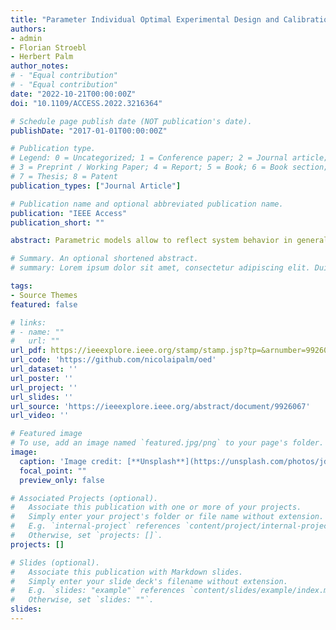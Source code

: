 ```yaml
---
title: "Parameter Individual Optimal Experimental Design and Calibration of Parametric Models"
authors:
- admin
- Florian Stroebl
- Herbert Palm
author_notes:
# - "Equal contribution"
# - "Equal contribution"
date: "2022-10-21T00:00:00Z"
doi: "10.1109/ACCESS.2022.3216364"

# Schedule page publish date (NOT publication's date).
publishDate: "2017-01-01T00:00:00Z"

# Publication type.
# Legend: 0 = Uncategorized; 1 = Conference paper; 2 = Journal article;
# 3 = Preprint / Working Paper; 4 = Report; 5 = Book; 6 = Book section;
# 7 = Thesis; 8 = Patent
publication_types: ["Journal Article"]

# Publication name and optional abbreviated publication name.
publication: "IEEE Access"
publication_short: ""

abstract: Parametric models allow to reflect system behavior in general and characterize individual system instances by specific parameter values. For a variety of scientific disciplines, model calibration by parameter quantification is therefore of central importance. As the time and cost of calibration experiments increases, the question of how to determine parameter values of required quality with a minimum number of experiments comes to the fore. In this paper, a methodology is introduced allowing to quantify and optimize achievable parameter extraction quality based on an experimental plan including a process and methods how to adapt the experimental plan for improved estimation of individually selectable parameters. The resulting parameter-individual optimal design of experiments (pi-OED) enables experimenters to extract a maximum of parameter-specific information from a given number of experiments. We demonstrate how to minimize variance or covariances of individually selectable parameter estimators by model-based calculation of the experimental designs. Using the Fisher Information Matrix in combination with the Cramer-Raó inequality, the pi-OED plan is reduced to a global optimization problem. The pi-OED workflow is demonstrated using computer experiments to calibrate a model describing calendrical aging of lithium-ion battery cells. Applying bootstrapping methods allows to also quantify parameter estimation distributions for further benchmarking. Comparing pi-OED based computer experimental results with those based on state-of-the-art designs of experiments, reveals its efficiency improvement. All computer experimental results are gained in Python and may be reproduced using a provided Jupyter Notebook along with the source code. Both are available under https://github.com/nicolaipalm/oed.

# Summary. An optional shortened abstract.
# summary: Lorem ipsum dolor sit amet, consectetur adipiscing elit. Duis posuere tellus ac convallis placerat. Proin tincidunt magna sed ex sollicitudin condimentum.

tags:
- Source Themes
featured: false

# links:
# - name: ""
#   url: ""
url_pdf: https://ieeexplore.ieee.org/stamp/stamp.jsp?tp=&arnumber=9926067
url_code: 'https://github.com/nicolaipalm/oed'
url_dataset: ''
url_poster: ''
url_project: ''
url_slides: ''
url_source: 'https://ieeexplore.ieee.org/abstract/document/9926067'
url_video: ''

# Featured image
# To use, add an image named `featured.jpg/png` to your page's folder. 
image:
  caption: 'Image credit: [**Unsplash**](https://unsplash.com/photos/jdD8gXaTZsc)'
  focal_point: ""
  preview_only: false

# Associated Projects (optional).
#   Associate this publication with one or more of your projects.
#   Simply enter your project's folder or file name without extension.
#   E.g. `internal-project` references `content/project/internal-project/index.md`.
#   Otherwise, set `projects: []`.
projects: []

# Slides (optional).
#   Associate this publication with Markdown slides.
#   Simply enter your slide deck's filename without extension.
#   E.g. `slides: "example"` references `content/slides/example/index.md`.
#   Otherwise, set `slides: ""`.
slides: 
---
```


<!-- {{% callout note %}}
Click the *Cite* button above to demo the feature to enable visitors to import publication metadata into their reference management software.
{{% /callout %}}

{{% callout note %}}
Create your slides in Markdown - click the *Slides* button to check out the example.
{{% /callout %}}

Supplementary notes can be added here, including [code, math, and images](https://wowchemy.com/docs/writing-markdown-latex/). -->
